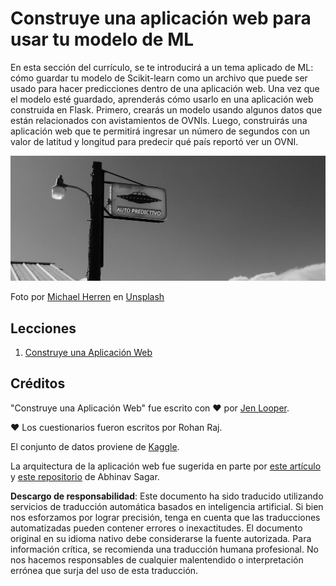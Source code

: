 # Construye una aplicación web para usar tu modelo de ML

En esta sección del currículo, se te introducirá a un tema aplicado de ML: cómo guardar tu modelo de Scikit-learn como un archivo que puede ser usado para hacer predicciones dentro de una aplicación web. Una vez que el modelo esté guardado, aprenderás cómo usarlo en una aplicación web construida en Flask. Primero, crearás un modelo usando algunos datos que están relacionados con avistamientos de OVNIs. Luego, construirás una aplicación web que te permitirá ingresar un número de segundos con un valor de latitud y longitud para predecir qué país reportó ver un OVNI.

![Estacionamiento de OVNIs](../../../translated_images/ufo.9e787f5161da9d4d1dafc537e1da09be8210f2ee996cb638aa5cee1d92867a04.es.jpg)

Foto por <a href="https://unsplash.com/@mdherren?utm_source=unsplash&utm_medium=referral&utm_content=creditCopyText">Michael Herren</a> en <a href="https://unsplash.com/s/photos/ufo?utm_source=unsplash&utm_medium=referral&utm_content=creditCopyText">Unsplash</a>

## Lecciones

1. [Construye una Aplicación Web](1-Web-App/README.md)

## Créditos

"Construye una Aplicación Web" fue escrito con ♥️ por [Jen Looper](https://twitter.com/jenlooper).

♥️ Los cuestionarios fueron escritos por Rohan Raj.

El conjunto de datos proviene de [Kaggle](https://www.kaggle.com/NUFORC/ufo-sightings).

La arquitectura de la aplicación web fue sugerida en parte por [este artículo](https://towardsdatascience.com/how-to-easily-deploy-machine-learning-models-using-flask-b95af8fe34d4) y [este repositorio](https://github.com/abhinavsagar/machine-learning-deployment) de Abhinav Sagar.

**Descargo de responsabilidad**:
Este documento ha sido traducido utilizando servicios de traducción automática basados en inteligencia artificial. Si bien nos esforzamos por lograr precisión, tenga en cuenta que las traducciones automatizadas pueden contener errores o inexactitudes. El documento original en su idioma nativo debe considerarse la fuente autorizada. Para información crítica, se recomienda una traducción humana profesional. No nos hacemos responsables de cualquier malentendido o interpretación errónea que surja del uso de esta traducción.